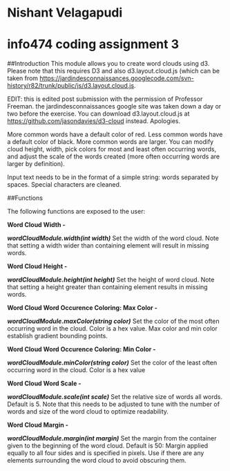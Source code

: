 # Nishant Velagapudi
# info474 coding assignment 3

##Introduction
This module allows you to create word clouds using d3. Please note that this requires
D3 and also d3.layout.cloud.js (which can be taken from https://jardindesconnaissances.googlecode.com/svn-history/r82/trunk/public/js/d3.layout.cloud.js.

EDIT: this is edited post submission with the permission of Professor Freeman. the jardindesconnaissances google site was taken down a day or two before the exercise. You can download d3.layout.cloud.js at https://github.com/jasondavies/d3-cloud instead. Apologies.

More common words have a default color of red. Less common words have a default color of black. More common words are larger. You can modify cloud height, width, pick colors for most and least often occurring words, and adjust
the scale of the words created (more often occurring words are larger by definition).

Input text needs to be in the format of a simple string: words separated by spaces. Special characters are cleaned.

##Functions

The following functions are exposed to the user:

**Word Cloud Width -**

_**wordCloudModule.width(int width)**_
Set the width of the word cloud. Note that setting a width wider than containing element
will result in missing words.

**Word Cloud Height -**

_**wordCloudModule.height(int height)**_
Set the height of word cloud. Note that setting a height greater than containing element
results in missing words.

**Word Cloud Word Occurence Coloring: Max Color -**

_**wordCloudModule.maxColor(string color)**_
Set the color of the most often occurring word in the cloud. Color is a hex value. Max color and min color establish gradient bounding points.

**Word Cloud Word Occurence Coloring: Min Color -**

_**wordCloudModule.minColor(string color)**_
Set the color of the least often occurring word in the cloud. Color is a hex value

**Word Cloud Word Scale -**

_**wordCloudModule.scale(int scale)**_
Set the relative size of words all words. Default is 5. Note that this needs to be adjusted to tune with the number of words and size of the word cloud to optimize readability.

**Word Cloud Margin -**

_**wordCloudModule.margin(int margin)**_
Set the margin from the container given to the beginning of the word cloud. Default is 50: Margin applied equally to all four sides and is specified in pixels. Use if there are any elements surrounding the word cloud to avoid obscuring them.



